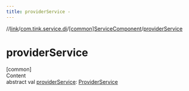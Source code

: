 ```yaml
---
title: providerService -
---
```

//[link](../../index.md)/[com.tink.service.di](../index.md)/[[common]ServiceComponent](index.md)/[providerService](provider-service.md)



# providerService  
[common]  
Content  
abstract val [providerService](provider-service.md): [ProviderService](../../com.tink.service.provider/[common]-provider-service/index.md)  



